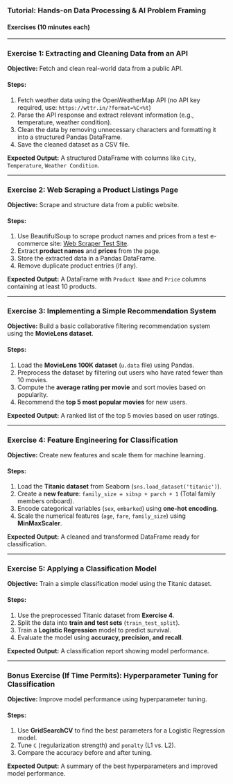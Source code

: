 ### **Tutorial: Hands-on Data Processing & AI Problem Framing**
#### **Exercises (10 minutes each)**

---

### **Exercise 1: Extracting and Cleaning Data from an API**
**Objective:** Fetch and clean real-world data from a public API.

#### **Steps:**
1. Fetch weather data using the OpenWeatherMap API (no API key required, use: `https://wttr.in/?format=%C+%t`)
2. Parse the API response and extract relevant information (e.g., temperature, weather condition).
3. Clean the data by removing unnecessary characters and formatting it into a structured Pandas DataFrame.
4. Save the cleaned dataset as a CSV file.

**Expected Output:** A structured DataFrame with columns like `City`, `Temperature`, `Weather Condition`.

---

### **Exercise 2: Web Scraping a Product Listings Page**
**Objective:** Scrape and structure data from a public website.

#### **Steps:**
1. Use BeautifulSoup to scrape product names and prices from a test e-commerce site: [Web Scraper Test Site](https://webscraper.io/test-sites/e-commerce/allinone/computers/laptops).
2. Extract **product names** and **prices** from the page.
3. Store the extracted data in a Pandas DataFrame.
4. Remove duplicate product entries (if any).

**Expected Output:** A DataFrame with `Product Name` and `Price` columns containing at least 10 products.

---

### **Exercise 3: Implementing a Simple Recommendation System**
**Objective:** Build a basic collaborative filtering recommendation system using the **MovieLens dataset**.

#### **Steps:**
1. Load the **MovieLens 100K dataset** (`u.data` file) using Pandas.
2. Preprocess the dataset by filtering out users who have rated fewer than 10 movies.
3. Compute the **average rating per movie** and sort movies based on popularity.
4. Recommend the **top 5 most popular movies** for new users.

**Expected Output:** A ranked list of the top 5 movies based on user ratings.

---

### **Exercise 4: Feature Engineering for Classification**
**Objective:** Create new features and scale them for machine learning.

#### **Steps:**
1. Load the **Titanic dataset** from Seaborn (`sns.load_dataset('titanic')`).
2. Create a **new feature**: `family_size = sibsp + parch + 1` (Total family members onboard).
3. Encode categorical variables (`sex`, `embarked`) using **one-hot encoding**.
4. Scale the numerical features (`age`, `fare`, `family_size`) using **MinMaxScaler**.

**Expected Output:** A cleaned and transformed DataFrame ready for classification.

---

### **Exercise 5: Applying a Classification Model**
**Objective:** Train a simple classification model using the Titanic dataset.

#### **Steps:**
1. Use the preprocessed Titanic dataset from **Exercise 4**.
2. Split the data into **train and test sets** (`train_test_split`).
3. Train a **Logistic Regression** model to predict survival.
4. Evaluate the model using **accuracy, precision, and recall**.

**Expected Output:** A classification report showing model performance.

---

### **Bonus Exercise (If Time Permits): Hyperparameter Tuning for Classification**
**Objective:** Improve model performance using hyperparameter tuning.

#### **Steps:**
1. Use **GridSearchCV** to find the best parameters for a Logistic Regression model.
2. Tune `C` (regularization strength) and `penalty` (L1 vs. L2).
3. Compare the accuracy before and after tuning.

**Expected Output:** A summary of the best hyperparameters and improved model performance.
